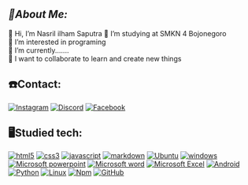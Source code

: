 ## ***🚀About Me:***

👋 Hi, I’m Nasril ilham Saputra 
🧮 I’m studying at SMKN 4 Bojonegoro  
👀 I’m interested in programing   
🌱 I’m currently.......  
🧬 I want to collaborate to learn and create new things
## **☎️Contact:**

<a href='https://www.Instagram.com/naasrlilhm_' target="_blank"><img alt='Instagram' src='https://img.shields.io/badge/Instagram-100000?style=flat&logo=Instagram&logoColor=F121EE&labelColor=ffffff&color=ECEDEC'/></a>
<a href='' target="_blank"><img alt='Discord' src='https://img.shields.io/badge/Discord-100000?style=flat&logo=Discord&logoColor=7289d9&labelColor=FFFFFF&color=7289d9'/></a>
<a href='https://www.facebook.com/naz.riel.925?mibextid=ZbWKwL' target="_blank"><img alt='Facebook' src='https://img.shields.io/badge/Facebook-100000?style=flat-square&logo=Facebook&logoColor=216AF4&labelColor=EDECEC&color=216AF4'/></a>
## **🖥️Studied tech:**

<a href='' target="_blank"><img alt='html5' src='https://img.shields.io/badge/HTML5-100000?style=for-the-badge&logo=html5&logoColor=white&labelColor=FF9000&color=FF9000'/></a>
<a href='' target="_blank"><img alt='css3' src='https://img.shields.io/badge/CSS3-100000?style=for-the-badge&logo=css3&logoColor=white&labelColor=2965f1&color=2965f1'/></a>
<a href='' target="_blank"><img alt='javascript' src='https://img.shields.io/badge/JAVASCRIPT-100000?style=for-the-badge&logo=javascript&logoColor=F0DB4F&labelColor=4E4F4C&color=4E4F4C'/></a>
<a href='' target="_blank"><img alt='markdown' src='https://img.shields.io/badge/Markdown-100000?style=for-the-badge&logo=markdown&logoColor=FDFDFF&labelColor=0B0A0A&color=EAE8EA'/></a>
<a href='' target="_blank"><img alt='Ubuntu' src='https://img.shields.io/badge/Ubuntu-100000?style=for-the-badge&logo=Ubuntu&logoColor=F79707&labelColor=FAF7F4&color=FF8E03'/></a>
<a href='' target="_blank"><img alt='windows' src='https://img.shields.io/badge/Windows-100000?style=for-the-badge&logo=windows&logoColor=2A87F0&labelColor=F0E9E9&color=2782DD'/></a>
<a href="" target="_blank"><img alt='Microsoft powerpoint' src='https://img.shields.io/badge/Powerpoint-100000?style=for-the-badge&logo=Microsoft powerpoint&logoColor=FFFCF9&labelColor=ED8D07&color=ED8D07'/></a>
<a href='' target="_blank"><img alt='Microsoft word' src='https://img.shields.io/badge/Word-100000?style=for-the-badge&logo=Microsoft word&logoColor=FFFCF9&labelColor=41A5EE&color=255EBE'/></a>
<a href='' target="_blank"><img alt='Microsoft Excel' src='https://img.shields.io/badge/Excel-100000?style=for-the-badge&logo=Microsoft Excel&logoColor=333533&labelColor=2DD717&color=2BCD27'/></a>
<a href='' target="_blank"><img alt='Android' src='https://img.shields.io/badge/Android-100000?style=for-the-badge&logo=Android&logoColor=06CA06&labelColor=3C3B3B&color=3C3B3B'/></a>
<a href='' target="_blank"><img alt='Python' src='https://img.shields.io/badge/Python-100000?style=for-the-badge&logo=Python&logoColor=FDEE0B&labelColor=1594E4&color=1594E4'/></a>
<a href='' target="_blank"><img alt='Linux' src='https://img.shields.io/badge/Linux-100000?style=for-the-badge&logo=Linux&logoColor=525251&labelColor=F4B505&color=F4B505'/></a>
<a href='' target="_blank"><img alt='Npm' src='https://img.shields.io/badge/Npm-100000?style=for-the-badge&logo=Npm&logoColor=white&labelColor=FA0D0D&color=FA0D0D'/></a>
<a href='' target="_blank"><img alt='GitHub' src='https://img.shields.io/badge/github-100000?style=for-the-badge&logo=GitHub&logoColor=221F1F&labelColor=F4EFEF&color=EDEDED'/></a>
<!---
NasrilSa/NasrilSa is a ✨ special ✨ repository because its `README.md` (this file) appears on your GitHub profile.
You can click the Preview link to take a look at your changes.
--->
